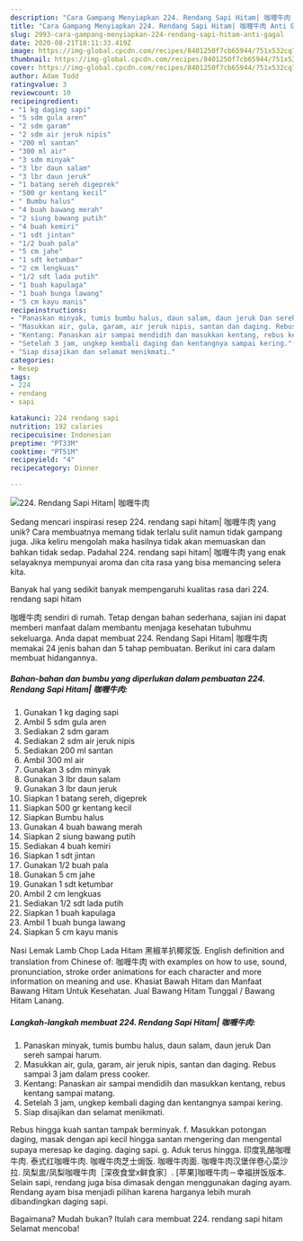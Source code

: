```yaml
---
description: "Cara Gampang Menyiapkan 224. Rendang Sapi Hitam| 咖喱牛肉 Anti Gagal"
title: "Cara Gampang Menyiapkan 224. Rendang Sapi Hitam| 咖喱牛肉 Anti Gagal"
slug: 2993-cara-gampang-menyiapkan-224-rendang-sapi-hitam-anti-gagal
date: 2020-08-21T18:11:33.419Z
image: https://img-global.cpcdn.com/recipes/8401250f7cb65944/751x532cq70/224-rendang-sapi-hitam-咖喱牛肉-foto-resep-utama.jpg
thumbnail: https://img-global.cpcdn.com/recipes/8401250f7cb65944/751x532cq70/224-rendang-sapi-hitam-咖喱牛肉-foto-resep-utama.jpg
cover: https://img-global.cpcdn.com/recipes/8401250f7cb65944/751x532cq70/224-rendang-sapi-hitam-咖喱牛肉-foto-resep-utama.jpg
author: Adam Todd
ratingvalue: 3
reviewcount: 10
recipeingredient:
- "1 kg daging sapi"
- "5 sdm gula aren"
- "2 sdm garam"
- "2 sdm air jeruk nipis"
- "200 ml santan"
- "300 ml air"
- "3 sdm minyak"
- "3 lbr daun salam"
- "3 lbr daun jeruk"
- "1 batang sereh digeprek"
- "500 gr kentang kecil"
- " Bumbu halus"
- "4 buah bawang merah"
- "2 siung bawang putih"
- "4 buah kemiri"
- "1 sdt jintan"
- "1/2 buah pala"
- "5 cm jahe"
- "1 sdt ketumbar"
- "2 cm lengkuas"
- "1/2 sdt lada putih"
- "1 buah kapulaga"
- "1 buah bunga lawang"
- "5 cm kayu manis"
recipeinstructions:
- "Panaskan minyak, tumis bumbu halus, daun salam, daun jeruk Dan sereh sampai harum."
- "Masukkan air, gula, garam, air jeruk nipis, santan dan daging. Rebus sampai 3 jam dalam press cooker."
- "Kentang: Panaskan air sampai mendidih dan masukkan kentang, rebus kentang sampai matang."
- "Setelah 3 jam, ungkep kembali daging dan kentangnya sampai kering."
- "Siap disajikan dan selamat menikmati."
categories:
- Resep
tags:
- 224
- rendang
- sapi

katakunci: 224 rendang sapi 
nutrition: 192 calories
recipecuisine: Indonesian
preptime: "PT33M"
cooktime: "PT51M"
recipeyield: "4"
recipecategory: Dinner

---
```



![224. Rendang Sapi Hitam| 咖喱牛肉](https://img-global.cpcdn.com/recipes/8401250f7cb65944/751x532cq70/224-rendang-sapi-hitam-咖喱牛肉-foto-resep-utama.jpg)

Sedang mencari inspirasi resep 224. rendang sapi hitam| 咖喱牛肉 yang unik? Cara membuatnya memang tidak terlalu sulit namun tidak gampang juga. Jika keliru mengolah maka hasilnya tidak akan memuaskan dan bahkan tidak sedap. Padahal 224. rendang sapi hitam| 咖喱牛肉 yang enak selayaknya mempunyai aroma dan cita rasa yang bisa memancing selera kita.

Banyak hal yang sedikit banyak mempengaruhi kualitas rasa dari 224. rendang sapi hitam

 咖喱牛肉 sendiri di rumah. Tetap dengan bahan sederhana, sajian ini dapat memberi manfaat dalam membantu menjaga kesehatan tubuhmu sekeluarga. Anda dapat membuat 224. Rendang Sapi Hitam| 咖喱牛肉 memakai 24 jenis bahan dan 5 tahap pembuatan. Berikut ini cara dalam membuat hidangannya.

<!--inarticleads1-->

##### Bahan-bahan dan bumbu yang diperlukan dalam pembuatan 224. Rendang Sapi Hitam| 咖喱牛肉:

1. Gunakan 1 kg daging sapi
1. Ambil 5 sdm gula aren
1. Sediakan 2 sdm garam
1. Sediakan 2 sdm air jeruk nipis
1. Sediakan 200 ml santan
1. Ambil 300 ml air
1. Gunakan 3 sdm minyak
1. Gunakan 3 lbr daun salam
1. Gunakan 3 lbr daun jeruk
1. Siapkan 1 batang sereh, digeprek
1. Siapkan 500 gr kentang kecil
1. Siapkan  Bumbu halus
1. Gunakan 4 buah bawang merah
1. Siapkan 2 siung bawang putih
1. Sediakan 4 buah kemiri
1. Siapkan 1 sdt jintan
1. Gunakan 1/2 buah pala
1. Gunakan 5 cm jahe
1. Gunakan 1 sdt ketumbar
1. Ambil 2 cm lengkuas
1. Sediakan 1/2 sdt lada putih
1. Siapkan 1 buah kapulaga
1. Ambil 1 buah bunga lawang
1. Siapkan 5 cm kayu manis


Nasi Lemak Lamb Chop Lada Hitam 黑椒羊扒椰浆饭. English definition and translation from Chinese of: 咖喱牛肉 with examples on how to use, sound, pronunciation, stroke order animations for each character and more information on meaning and use. Khasiat Bawah Hitam dan Manfaat Bawang Hitam Untuk Kesehatan. Jual Bawang Hitam Tunggal / Bawang Hitam Lanang. 

<!--inarticleads2-->

##### Langkah-langkah membuat 224. Rendang Sapi Hitam| 咖喱牛肉:

1. Panaskan minyak, tumis bumbu halus, daun salam, daun jeruk Dan sereh sampai harum.
1. Masukkan air, gula, garam, air jeruk nipis, santan dan daging. Rebus sampai 3 jam dalam press cooker.
1. Kentang: Panaskan air sampai mendidih dan masukkan kentang, rebus kentang sampai matang.
1. Setelah 3 jam, ungkep kembali daging dan kentangnya sampai kering.
1. Siap disajikan dan selamat menikmati.


Rebus hingga kuah santan tampak berminyak. f. Masukkan potongan daging, masak dengan api kecil hingga santan mengering dan mengental supaya meresap ke daging. daging sapi. g. Aduk terus hingga. 印度乳酪咖喱牛肉. 泰式红咖喱牛肉. 咖喱牛肉芝士焗饭. 咖喱牛肉面. 咖喱牛肉汉堡伴卷心菜沙拉. 凤梨盅/凤梨咖喱牛肉［深夜食堂x鲜食家］. [苹果]咖喱牛肉－幸福拼饭版本. Selain sapi, rendang juga bisa dimasak dengan menggunakan daging ayam. Rendang ayam bisa menjadi pilihan karena harganya lebih murah dibandingkan daging sapi. 

Bagaimana? Mudah bukan? Itulah cara membuat 224. rendang sapi hitam Selamat mencoba!

